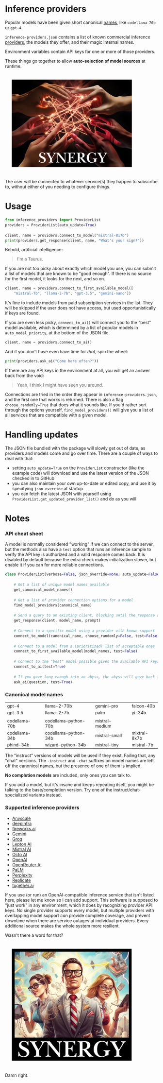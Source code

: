 # Inference providers

Popular models have been given short canonical [names](#canonical-model-names), like `codellama-70b` or `gpt-4`. 

`inference-providers.json` contains a list of known commercial inference [providers](#supported-inference-providers), the models they offer, and their magic internal names.

Environment variables contain API keys for one or more of those providers.

These things go together to allow **auto-selection of model sources** at runtime.

<img width="400px" style="padding:20px" src="docs/synergy.jpg">

The user will be connected to whatever service(s) they happen to subscribe to, without either of you needing to configure things.

# Usage
``` Python
from inference_providers import ProviderList
providers = ProviderList(auto_update=True)

client, name = providers.connect_to_model("mixtral-8x7b")
print(providers.get_response(client, name, "What's your sign?"))
```
Behold, artificial intelligence:
> I'm a Taurus.

If you are not too picky about exactly which model you use, you can submit a list of models that are known to be "good enough". If there is no source for the first model, it looks for the next, and so on. 
``` Python
client, name = providers.connect_to_first_available_model([
    "mistral-7b", "llama-2-7b", "gpt-3.5", "gemini-nano"])
```
It's fine to include models from paid subscription services in the list. They will be skipped if the user does not have access, but used opportunistically if keys are found.



If you are even less picky, `connect_to_ai()` will connect you to the "best" model available, which is determined by a list of popular models in `auto_model_priority`, at the bottom of the JSON file.
``` Python
client, name = providers.connect_to_ai()
```
And if you don't have even have time for *that*, spin the wheel:
``` Python
print(providers.ask_ai("Come here often?"))
```
If there are any API keys in the environment at all, you will get an answer back from the void:

> Yeah, I think I might have seen you around.

Connections are tried in the order they appear in `inference-providers.json`, and the first one that works is returned. There is also a flag `choose_randomly=True` that does what it sounds like. If you'd rather sort through the options yourself, `find_model_providers()` will give you a list of all services that are compatible with a given model.


# Handling updates

The JSON file bundled with the package will slowly get out of date, as providers and models come and go over time. There are a couple of ways to deal with that:

- setting `auto_update=True` on the `ProviderList` constructor (like the example code) will download and use the latest version of the JSON checked in to GitHub
- you can also maintain your own up-to-date or edited copy, and use it by specifying `json_override` at startup
- you can fetch the latest JSON with yourself using `ProviderList.get_updated_provider_list()` and do as you will


# Notes

### API cheat sheet

A model is normally considered "working" if we can connect to the server, but the methods also have a `test` option that runs an inference sample to verify the API key is authorized and a valid response comes back. It is disabled by default because the extra check makes initialization slower, but enable it if you can for more reliable connections.

``` Python
class ProviderList(verbose=False, json_override=None, auto_update=False)

    # Get a list of unique model names available
    get_canonical_model_names()

    # Get a list of provider connection options for a model
    find_model_providers(canonical_name)

    # Send a query to an existing client, blocking until the response arrives
    get_response(client, model_name, prompt)

    # Connect to a specific model using a provider with known support
    connect_to_model(canonical_name, choose_randomly=False, test=False)

    # Connect to a model from a (prioritized) list of acceptable ones
    connect_to_first_available_model(model_names, test=False)

    # Connect to the "best" model possible given the available API keys
    connect_to_ai(test=True)

    # If you gaze long enough into an abyss, the abyss will gaze back into you
    ask_ai(question, test=True)
```




### Canonical model names
||||||||
|-----|-----|-----|-----|-----|-----|-----|
|gpt-4          ||llama-2-70b           ||gemini-pro    ||falcon-40b|
|gpt-3.5        ||llama-2-7b            ||palm          ||yi-34b|
|               |                       ||              ||
|codellama-70b  ||codellama-python-70b  ||mistral-medium||
|codellama-34b  ||codellama-python-34b  ||mistral-small ||mixtral-8x7b|
|phind-34b      ||wizard-python-34b     ||mistral-tiny  ||mistral-7b|

The "instruct" versions of models will be used if they exist. Failing that, any "chat" versions. The `-instruct` and `-chat` suffixes on model names are left off the canonical names, but the presence of one of them is implied.

**No completion models** are included, only ones you can talk to. 

If you add a model, but it's insane and keeps repeating itself, you might be talking to the base/completion version. Try one of the instruct/chat-specialized variants instead.

### Supported inference providers

- [Anyscale](https://anyscale.com)
- [deepinfra](https://deepinfra.com)
- [fireworks.ai](https://fireworks.ai)
- [Gemini](https://deepmind.google)
- [Groq](https://groq.com)
- [Lepton AI](https://www.lepton.ai)
- [Mistral AI](https://mistral.ai/)
- [Octo AI](https://octo.ai/)
- [OpenAI](https://openai.com)
- [OpenRouter AI](https://openrouter.ai)
- [PaLM](https://ai.google/discover/palm2)
- [Perplexity](https://perplexity.ai)
- [Replicate](https://replicate.com)
- [together.ai](https://together.ai)

If you use (or run) an OpenAI-compatible inference service that isn't listed here, please let me know so I can add support. This software is supposed to "just work" in any environment, which it does by recognizing provider API keys. No single provider supports every model, but multiple providers with overlapping model support _can_ provide complete coverage, and prevent downtime when there are service outages at individual providers. Every additional source makes the whole system more resilient.

Wasn't there a word for that?

<img width="400px" style="padding:20px" src="docs/synergy-also.jpg">

Damn right.


